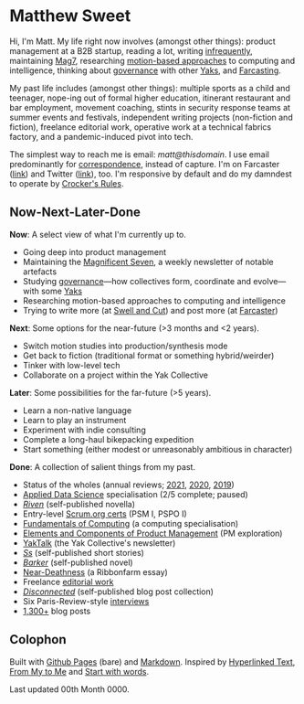 # Matthew Sweet

Hi, I'm Matt. My life right now involves (amongst other things): product management at a B2B startup, reading a lot, writing [infrequently](), maintaining [Mag7](), researching [motion-based approaches]() to computing and intelligence, thinking about [governance]() with other [Yaks](), and [Farcasting]().

My past life includes (amongst other things): multiple sports as a child and teenager, nope-ing out of formal higher education, itinerant restaurant and bar employment, movement coaching, stints in security response teams at summer events and festivals, independent writing projects (non-fiction and fiction), freelance editorial work, operative work at a technical fabrics factory, and a pandemic-induced pivot into tech.

The simplest way to reach me is email: _matt@thisdomain_. I use email predominantly for [correspondence](), instead of capture. I'm on Farcaster ([link]()) and Twitter ([link]()), too. I'm responsive by default and do my damndest to operate by [Crocker's Rules]().

## Now-Next-Later-Done

**Now**: A select view of what I'm currently up to.

- Going deep into product management
- Maintaining the [Magnificent Seven](), a weekly newsletter of notable artefacts
- Studying [governance]()—how collectives form, coordinate and evolve—with some [Yaks]()
- Researching motion-based approaches to computing and intelligence
- Trying to write more (at [Swell and Cut]()) and post more (at [Farcaster]())

**Next**: Some options for the near-future (>3 months and <2 years).

- Switch motion studies into production/synthesis mode
- Get back to fiction (traditional format or something hybrid/weirder)
- Tinker with low-level tech
- Collaborate on a project within the Yak Collective

**Later**: Some possibilities for the far-future (>5 years).

- Learn a non-native language
- Learn to play an instrument
- Experiment with indie consulting
- Complete a long-haul bikepacking expedition
- Start something (either modest or unreasonably ambitious in character)
  
**Done**: A collection of salient things from my past.

- Status of the wholes (annual reviews; [2021](), [2020](), [2019]())
- [Applied Data Science]() specialisation (2/5 complete; paused)
- [*Riven*]() (self-published novella)
- Entry-level [Scrum.org certs]() (PSM I, PSPO I)
- [Fundamentals of Computing]() (a computing specialisation)
- [Elements and Components of Product Management]() (PM exploration)
- [YakTalk]() (the Yak Collective's newsletter)
- [*Ss*]() (self-published short stories)
- [*Barker*]() (self-published novel)
- [Near-Deathness]() (a Ribbonfarm essay)
- Freelance [editorial work]()
- [*Disconnected*]() (self-published blog post collection)
- Six Paris-Review-style [interviews]()
- [1,300+]() blog posts

## Colophon

Built with [Github Pages]() (bare) and [Markdown](). Inspired by [Hyperlinked Text](), [From My to Me]() and [Start with words]().

Last updated 00th Month 0000.
